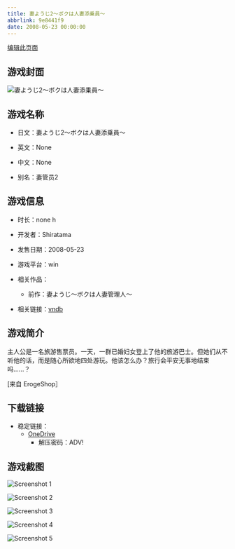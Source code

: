 ```yaml
---
title: 妻ようじ2～ボクは人妻添乗員～
abbrlink: 9e8441f9
date: 2008-05-23 00:00:00
---
```

[编辑此页面](https://github.com/ACG-3/ADV3-source/blob/main/source/_posts/games/%E5%A6%BB%E3%82%88%E3%81%86%E3%81%982%EF%BD%9E%E3%83%9C%E3%82%AF%E3%81%AF%E4%BA%BA%E5%A6%BB%E6%B7%BB%E4%B9%97%E5%93%A1%EF%BD%9E.md)

## 游戏封面

![妻ようじ2～ボクは人妻添乗員～](https://pan.timero.xyz/onedrive/img_lib_001/%E5%A6%BB%E3%82%88%E3%81%86%E3%81%982%EF%BD%9E%E3%83%9C%E3%82%AF%E3%81%AF%E4%BA%BA%E5%A6%BB%E6%B7%BB%E4%B9%97%E5%93%A1%EF%BD%9E_cover.avif)


## 游戏名称

- 日文：妻ようじ2～ボクは人妻添乗員～
- 英文：None
- 中文：None

- 别名：妻管员2


## 游戏信息

- 时长：none h
- 开发者：Shiratama
- 发售日期：2008-05-23
- 游戏平台：win
- 相关作品：
   - 前作：妻ようじ～ボクは人妻管理人～

- 相关链接：[vndb](https://vndb.org/v4129)


## 游戏简介

主人公是一名旅游售票员。一天，一群已婚妇女登上了他的旅游巴士。但她们从不听他的话，而是随心所欲地四处游玩。他该怎么办？旅行会平安无事地结束吗......？

[来自 ErogeShop］


## 下载链接

- 稳定链接：
    - [OneDrive](https://pan.timero.xyz/onedrive/adv_lib_001/%E5%A6%BB%E3%82%88%E3%81%86%E3%81%982%EF%BD%9E%E3%83%9C%E3%82%AF%E3%81%AF%E4%BA%BA%E5%A6%BB%E6%B7%BB%E4%B9%97%E5%93%A1%EF%BD%9E)
        - 解压密码：ADV!



## 游戏截图


![Screenshot 1](https://pan.timero.xyz/onedrive/img_lib_001/%E5%A6%BB%E3%82%88%E3%81%86%E3%81%982%EF%BD%9E%E3%83%9C%E3%82%AF%E3%81%AF%E4%BA%BA%E5%A6%BB%E6%B7%BB%E4%B9%97%E5%93%A1%EF%BD%9E_Screenshot_1.avif)

![Screenshot 2](https://pan.timero.xyz/onedrive/img_lib_001/%E5%A6%BB%E3%82%88%E3%81%86%E3%81%982%EF%BD%9E%E3%83%9C%E3%82%AF%E3%81%AF%E4%BA%BA%E5%A6%BB%E6%B7%BB%E4%B9%97%E5%93%A1%EF%BD%9E_Screenshot_2.avif)

![Screenshot 3](https://pan.timero.xyz/onedrive/img_lib_001/%E5%A6%BB%E3%82%88%E3%81%86%E3%81%982%EF%BD%9E%E3%83%9C%E3%82%AF%E3%81%AF%E4%BA%BA%E5%A6%BB%E6%B7%BB%E4%B9%97%E5%93%A1%EF%BD%9E_Screenshot_3.avif)

![Screenshot 4](https://pan.timero.xyz/onedrive/img_lib_001/%E5%A6%BB%E3%82%88%E3%81%86%E3%81%982%EF%BD%9E%E3%83%9C%E3%82%AF%E3%81%AF%E4%BA%BA%E5%A6%BB%E6%B7%BB%E4%B9%97%E5%93%A1%EF%BD%9E_Screenshot_4.avif)

![Screenshot 5](https://pan.timero.xyz/onedrive/img_lib_001/%E5%A6%BB%E3%82%88%E3%81%86%E3%81%982%EF%BD%9E%E3%83%9C%E3%82%AF%E3%81%AF%E4%BA%BA%E5%A6%BB%E6%B7%BB%E4%B9%97%E5%93%A1%EF%BD%9E_Screenshot_5.avif)

